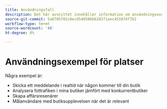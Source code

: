 ```yaml
---
title: Användningsfall
description: Det här avsnittet innehåller information om användningsexempel för Platser.
source-git-commit: 5a0705f02c8ecd540506b628371aec45107df7b2
workflow-type: tm+mt
source-wordcount: '48'
ht-degree: 0%

---
```



# Användningsexempel för platser

Några exempel är:

* Skicka ett meddelande i realtid när någon kommer till din butik
* Analysera fottrafiken i mina butiker jämfört med konkurrentbutiker
* Skapa affärsresenärer
* Målanvändare med butiksupplevelsen när det är relevant
